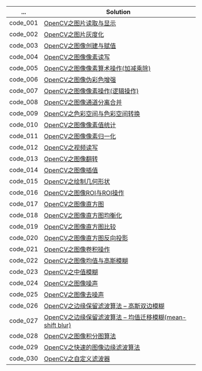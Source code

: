 
...    | Solution   
-------- | -------- 
code_001 | [OpenCV之图片读取与显示](./code_001) 
code_002 | [OpenCV之图片灰度化](./code_002) 
code_003 | [OpenCV之图像创建与赋值](./code_003) 
code_004 | [OpenCV之图像像素读写](./code_004) 
code_005 | [OpenCV之图像像素算术操作(加减乘除)](./code_005) 
code_006 | [OpenCV之图像伪彩色增强](./code_006) 
code_007 | [OpenCV之图像像素操作(逻辑操作)](./code_007) 
code_008 | [OpenCV之图像通道分离合并](./code_008) 
code_009 | [OpenCV之色彩空间与色彩空间转换](./code_009) 
code_010 | [OpenCV之图像像素值统计](./code_010) 
code_011 | [OpenCV之图像像素归一化](./code_011) 
code_012 | [OpenCV之视频读写](./code_012) 
code_013 | [OpenCV之图像翻转](./code_013) 
code_014 | [OpenCV之图像插值](./code_014) 
code_015 | [OpenCV之绘制几何形状](./code_015) 
code_016 | [OpenCV之图像ROI与ROI操作](./code_016) 
code_017 | [OpenCV之图像直方图](./code_017) 
code_018 | [OpenCV之图像直方图均衡化](./code_018) 
code_019 | [OpenCV之图像直方图比较](./code_019) 
code_020 | [OpenCV之图像直方图反向投影](./code_020) 
code_021 | [OpenCV之图像卷积操作](./code_021) 
code_022 | [OpenCV之图像均值与高斯模糊](./code_022) 
code_023 | [OpenCV之中值模糊](./code_023) 
code_024 | [OpenCV之图像噪声](./code_024) 
code_025 | [OpenCV之图像去噪声](./code_025) 
code_026 | [OpenCV之边缘保留滤波算法 – 高斯双边模糊](./code_026) 
code_027 | [OpenCV之边缘保留滤波算法 – 均值迁移模糊(mean-shift blur)](./code_027) 
code_028 | [OpenCV之图像积分图算法](./code_028) 
code_029 | [OpenCV之快速的图像边缘滤波算法](./code_029) 
code_030 | [OpenCV之自定义滤波器](./code_030) 


